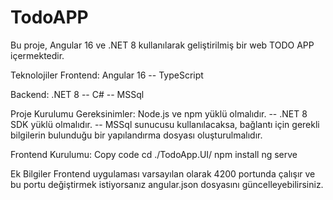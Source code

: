 # TodoAPP
Bu proje, Angular 16 ve .NET 8 kullanılarak geliştirilmiş bir web TODO APP içermektedir.

Teknolojiler
Frontend: Angular 16  -- TypeScript

Backend: .NET 8 -- C# -- MSSql


Proje Kurulumu
Gereksinimler: Node.js ve npm yüklü olmalıdır. --  .NET 8 SDK yüklü olmalıdır. -- MSSql sunucusu kullanılacaksa, bağlantı için gerekli bilgilerin bulunduğu bir yapılandırma dosyası oluşturulmalıdır.  


Frontend Kurulumu:
Copy code
cd ./TodoApp.UI/
npm install
ng serve

Ek Bilgiler
Frontend uygulaması varsayılan olarak 4200 portunda çalışır ve bu portu değiştirmek istiyorsanız angular.json dosyasını güncelleyebilirsiniz.
